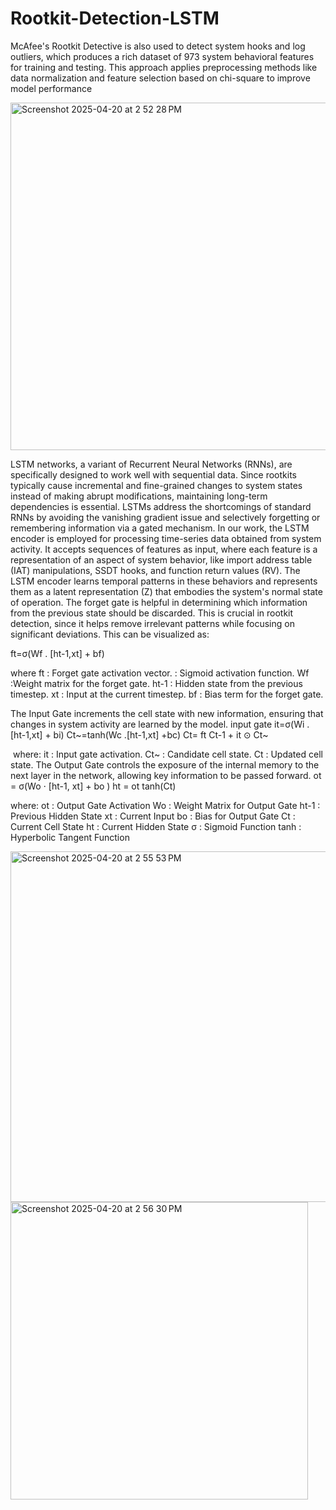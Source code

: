 # Rootkit-Detection-LSTM
McAfee's Rootkit Detective is also used to detect system hooks and log outliers, which produces a rich dataset of 973 system behavioral features for training and testing. This approach applies preprocessing methods like data normalization and feature selection based on chi-square to improve model performance

<img width="556" alt="Screenshot 2025-04-20 at 2 52 28 PM" src="https://github.com/user-attachments/assets/61dfd548-0ce7-45b0-811e-46a5993ad0cb" />

LSTM networks, a variant of Recurrent Neural Networks (RNNs), are specifically designed to work well with sequential data. Since rootkits typically cause incremental and fine-grained changes to system states instead of making abrupt modifications, maintaining long-term dependencies is essential. LSTMs address the shortcomings of standard RNNs by avoiding the vanishing gradient issue and selectively forgetting or remembering information via a gated mechanism. In our work, the LSTM encoder is employed for processing time-series data obtained from system activity. It accepts sequences of features as input, where each feature is a representation of an aspect of system behavior, like import address table (IAT) manipulations, SSDT hooks, and function return values (RV). The LSTM encoder learns temporal patterns in these behaviors and represents them as a latent representation (Z) that embodies the system's normal state of operation.
The forget gate is helpful in determining which information from the previous state should be discarded. This is crucial in rootkit detection, since it helps remove irrelevant patterns while focusing on significant deviations. This can be visualized as:

ft=σ(Wf . [ht-1,xt] + bf)

where
ft : Forget gate activation vector.
 : Sigmoid activation function.
Wf :Weight matrix for the forget gate.
ht-1 : Hidden state from the previous timestep.
xt : Input at the current timestep.
bf : Bias term for the forget gate.

The Input Gate increments the cell state with new information, ensuring that changes in system activity are learned by the model.
input gate
it=σ(Wi . [ht-1,xt] + bi)
Ct~=tanh(Wc .[ht-1,xt] +bc) 
Ct= ft Ct-1 +  it ⊙ Ct~ 

​
where:
it : Input gate activation.
Ct~ : Candidate cell state.
Ct : Updated cell state.
The Output Gate controls the exposure of the internal memory to the next layer in the network, allowing key information to be passed forward.
				ot  = σ(Wo  ​⋅ [ht-1, xt] + bo )
ht =  ot tanh(Ct)

where:
ot : Output Gate Activation
Wo : Weight Matrix for Output Gate
ht-1 : Previous Hidden State
xt : Current Input
 bo  : Bias for Output Gate
Ct​ : Current Cell State
ht​ : Current Hidden State
σ : Sigmoid Function
tanh : Hyperbolic Tangent Function

<img width="561" alt="Screenshot 2025-04-20 at 2 55 53 PM" src="https://github.com/user-attachments/assets/96bf22fc-c46e-478f-8770-15ea9a154f52" />
<img width="476" alt="Screenshot 2025-04-20 at 2 56 30 PM" src="https://github.com/user-attachments/assets/a3a1d90b-426d-4964-92f1-b50518ea49c9" />

